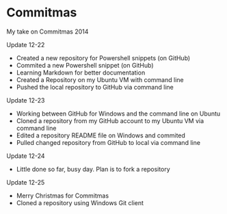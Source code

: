 Commitmas
=========

My take on Commitmas 2014

Update 12-22
 - Created a new repository for Powershell snippets (on GitHub)
 - Commited a new Powershell snippet (on GitHub)
 - Learning Markdown for better documentation
 - Created a Repository on my Ubuntu VM with command line
 - Pushed the local repository to GitHub via command line

Update 12-23
 - Working between GitHub for Windows and the command line on Ubuntu
 - Cloned a repository from my GitHub account to my Ubuntu VM via command line
 - Edited a repository README file on Windows and commited
 - Pulled changed repository from GitHub to local via command line

Update 12-24
 - Little done so far, busy day.  Plan is to fork a repository

 Update 12-25
  - Merry Christmas for Commitmas
  - Cloned a repository using Windows Git client
  